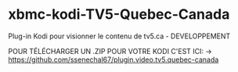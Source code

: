# xbmc-kodi-TV5-Quebec-Canada

Plug-in Kodi pour visionner le contenu de tv5.ca - DEVELOPPEMENT

POUR TÉLÉCHARGER UN .ZIP POUR VOTRE KODI C'EST ICI: -> https://github.com/ssenechal67/plugin.video.tv5.quebec-canada

